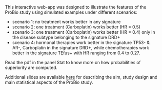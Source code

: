 This interactive web-app was designed to illustrate the features of the ProBio study using simulated examples under different scenarios:  
- scenario 1: no treatment works better in any signature  
- scenario 2: one treatment (Carboplatin) works better (HR = 0.5) 
- scenario 3: one treatment (Carboplatin) works better (HR = 0.4) only in the disease subtype belonging to the signature DRD+  
- scenario 4: hormonal therapies work better in the signature TP53- & AR-, Carboplatin in the signature DRD+, while chemotherapies work better in the signature TEfus+ with HR ranging from 0.4 to 0.27.

Read the pdf in the panel Stat to know more on how probabilities of superiority are computed.

Additional slides are available [here](http://rpubs.com/alecri/useR2019) for describing the aim, study design and main statistical aspects of the ProBio study.
